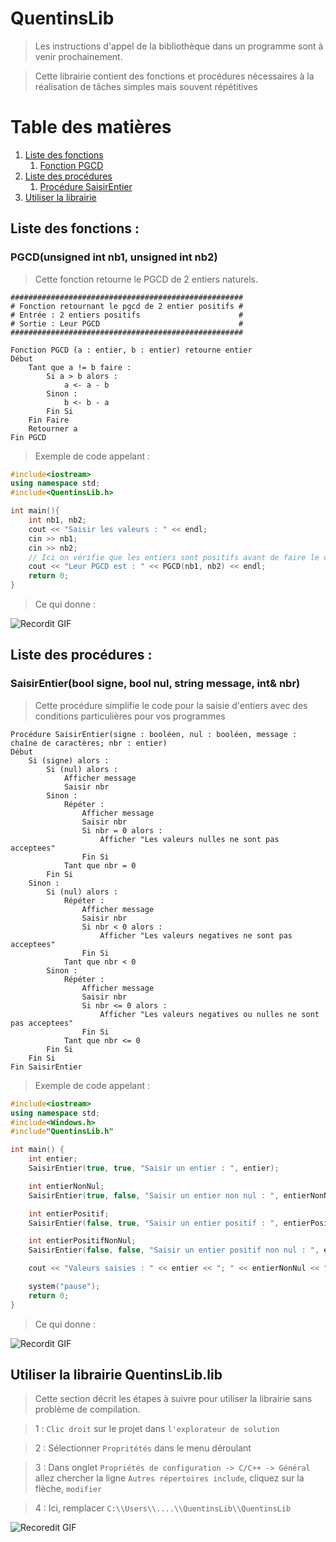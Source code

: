 # QuentinsLib

> Les instructions d'appel de la bibliothèque dans un programme sont à venir prochainement.

> Cette librairie contient des fonctions et procédures nécessaires à la réalisation de tâches simples mais souvent répétitives

# Table des matières
1. [Liste des fonctions](#Liste-des-fonctions)
    1. [Fonction PGCD](#PGCD)
2. [Liste des procédures](#Liste-des-procédures)
    1. [Procédure SaisirEntier](#SaisirEntier)
3. [Utiliser la librairie](#use_library)

## Liste des fonctions : <a name="Liste-des-fonctions"></a>

### PGCD(unsigned int nb1, unsigned int nb2) <a name="PGCD"></a>
> Cette fonction retourne le PGCD de 2 entiers naturels.

```text
####################################################
# Fonction retournant le pgcd de 2 entier positifs #
# Entrée : 2 entiers positifs                      #
# Sortie : Leur PGCD                               #
####################################################

Fonction PGCD (a : entier, b : entier) retourne entier
Début
    Tant que a != b faire :
        Si a > b alors :
            a <- a - b
        Sinon :
            b <- b - a
        Fin Si
    Fin Faire
    Retourner a
Fin PGCD
```

> Exemple de code appelant :

```c++
#include<iostream>
using namespace std;
#include<QuentinsLib.h>

int main(){
    int nb1, nb2;
    cout << "Saisir les valeurs : " << endl;
    cin >> nb1;
    cin >> nb2;
    // Ici on vérifie que les entiers sont positifs avant de faire le calcul
    cout << "Leur PGCD est : " << PGCD(nb1, nb2) << endl;
    return 0;
}
```

> Ce qui donne :

![Recordit GIF](http://recordit.co/uWcXfK36cf.gif)

## Liste des procédures : <a name="Liste-des-procédures"></a>

### SaisirEntier(bool signe, bool nul, string message, int& nbr) <a name="SaisirEntier"></a>

> Cette procédure simplifie le code pour la saisie d'entiers avec des conditions particulières pour vos programmes

```text
Procédure SaisirEntier(signe : booléen, nul : booléen, message : chaîne de caractères; nbr : entier)
Début
    Si (signe) alors :
        Si (nul) alors :
            Afficher message
            Saisir nbr
        Sinon :
            Répéter :
                Afficher message
                Saisir nbr
                Si nbr = 0 alors :
                    Afficher "Les valeurs nulles ne sont pas acceptees"
                Fin Si
            Tant que nbr = 0
        Fin Si
    Sinon :
        Si (nul) alors :
            Répéter :
                Afficher message
                Saisir nbr
                Si nbr < 0 alors :
                    Afficher "Les valeurs negatives ne sont pas acceptees"
                Fin Si
            Tant que nbr < 0
        Sinon :
            Répéter :
                Afficher message
                Saisir nbr
                Si nbr <= 0 alors :
                    Afficher "Les valeurs negatives ou nulles ne sont pas acceptees"
                Fin Si
            Tant que nbr <= 0
        Fin Si
    Fin Si
Fin SaisirEntier
```

> Exemple de code appelant :

```c++
#include<iostream>
using namespace std;
#include<Windows.h>
#include"QuentinsLib.h"

int main() {
	int entier;
	SaisirEntier(true, true, "Saisir un entier : ", entier);

	int entierNonNul;
	SaisirEntier(true, false, "Saisir un entier non nul : ", entierNonNul);

	int entierPositif;
	SaisirEntier(false, true, "Saisir un entier positif : ", entierPositif);

	int entierPositifNonNul;
	SaisirEntier(false, false, "Saisir un entier positif non nul : ", entierPositifNonNul);

	cout << "Valeurs saisies : " << entier << "; " << entierNonNul << "; " << entierPositif << "; " << entierPositifNonNul << endl;

	system("pause");
	return 0;
}
```

> Ce qui donne :

![Recordit GIF](http://recordit.co/5NxA8jtdi5.gif)

## Utiliser la librairie QuentinsLib.lib <a name="use_library"></a>

> Cette section décrit les étapes à suivre pour utiliser la librairie sans problème de compilation.

> 1 : `Clic droit` sur le projet dans `l'explorateur de solution`

> 2 : Sélectionner `Propritétés` dans le menu déroulant

> 3 : Dans onglet `Propriétés de configuration -> C/C++ -> Général` allez chercher la ligne `Autres répertoires include`, cliquez sur la flèche, `modifier`

> 4 : Ici, remplacer `C:\\Users\\....\\QuentinsLib\\QuentinsLib`

![Recoredit GIF](http://recordit.co/LPyHRNEN8G.gif)